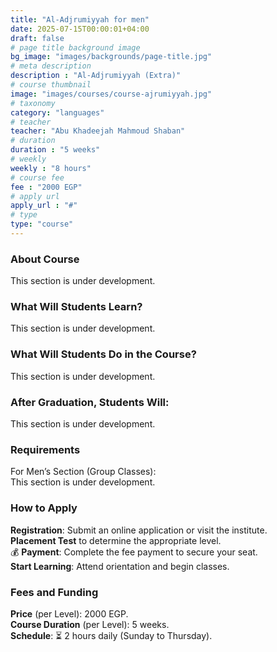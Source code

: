 ```yaml
---
title: "Al-Adjrumiyyah for men"
date: 2025-07-15T00:00:01+04:00
draft: false
# page title background image
bg_image: "images/backgrounds/page-title.jpg"
# meta description
description : "Al-Adjrumiyyah (Extra)"
# course thumbnail
image: "images/courses/course-ajrumiyyah.jpg"
# taxonomy
category: "languages"
# teacher
teacher: "Abu Khadeejah Mahmoud Shaban"
# duration
duration : "5 weeks"
# weekly
weekly : "8 hours"
# course fee
fee : "2000 EGP"
# apply url
apply_url : "#"
# type
type: "course"
---
```



### About Course

This section is under development.

### What Will Students Learn?
This section is under development.

### What Will Students Do in the Course?
This section is under development.

### After Graduation, Students Will:
This section is under development.

### Requirements

For Men’s Section (Group Classes):\
This section is under development.


### How to Apply

**Registration**: Submit an online application or visit the institute.\
**Placement Test** to determine the appropriate level.\
:moneybag: **Payment**: Complete the fee payment to secure your seat.\
**Start Learning**: Attend orientation and begin classes.


### Fees and Funding

**Price** (per Level): 2000 EGP.\
**Course Duration** (per Level): 5 weeks.\
**Schedule**: ⏳ 2 hours daily (Sunday to Thursday).
